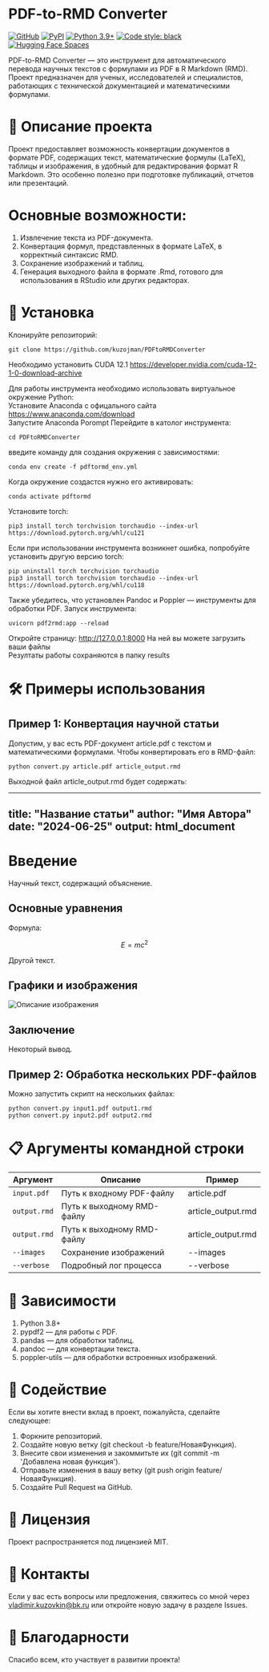 # PDF-to-RMD Converter
[![GitHub](https://img.shields.io/github/license/facebookresearch/nougat)](https://github.com/facebookresearch/nougat)
[![PyPI](https://img.shields.io/pypi/v/nougat-ocr?logo=pypi)](https://pypi.org/project/nougat-ocr)
[![Python 3.9+](https://img.shields.io/badge/python-3.9+-blue.svg)](https://www.python.org/downloads/release/python-390/)
[![Code style: black](https://img.shields.io/badge/code%20style-black-000000.svg)](https://github.com/psf/black)
[![Hugging Face Spaces](https://img.shields.io/badge/🤗%20Hugging%20Face-Community%20Space-blue)](https://huggingface.co/spaces/ysharma/nougat)


PDF-to-RMD Converter — это инструмент для автоматического перевода научных текстов с формулами из PDF в R Markdown (RMD). Проект предназначен для ученых, исследователей и специалистов, работающих с технической документацией и математическими формулами.

# 📄 Описание проекта
Проект предоставляет возможность конвертации документов в формате PDF, содержащих текст, математические формулы (LaTeX), таблицы и изображения, в удобный для редактирования формат R Markdown. Это особенно полезно при подготовке публикаций, отчетов или презентаций.

# Основные возможности:

1. Извлечение текста из PDF-документа.
2. Конвертация формул, представленных в формате LaTeX, в корректный синтаксис RMD.
3. Сохранение изображений и таблиц.
4. Генерация выходного файла в формате .Rmd, готового для использования в RStudio или других редакторах.

# 🚀 Установка

Клонируйте репозиторий:
```text
git clone https://github.com/kuzojman/PDFtoRMDConverter
```
Необходимо установить CUDA 12.1 https://developer.nvidia.com/cuda-12-1-0-download-archive

Для работы инструмента необходимо использовать виртуальное окружение Python:  
Установите Anaconda с офицального сайта https://www.anaconda.com/download  
Запустите Anaconda Porompt
Перейдите в католог инструмента: 
```text
cd PDFtoRMDConverter
```
введите команду для создания окружения с зависимостями:
```text
conda env create -f pdftormd_env.yml
```
Когда окружение создастся нужно его активировать:
```text
conda activate pdftormd
```
Установите torch:
```text
pip3 install torch torchvision torchaudio --index-url https://download.pytorch.org/whl/cu121
```
Если при использовании инструмента возникнет ошибка, попробуйте установить другую версию torch:
```text
pip uninstall torch torchvision torchaudio
pip3 install torch torchvision torchaudio --index-url https://download.pytorch.org/whl/cu118
```
Также убедитесь, что установлен Pandoc и Poppler — инструменты для обработки PDF.
Запуск инструмента:
```text
uvicorn pdf2rmd:app --reload
```
Откройте страницу: http://127.0.0.1:8000 На ней вы можете загрузить ваши файлы  
Резултаты работы сохраняются в папку results
# 🛠️ Примеры использования
## Пример 1: Конвертация научной статьи
Допустим, у вас есть PDF-документ article.pdf с текстом и математическими формулами. Чтобы конвертировать его в RMD-файл:

```text
python convert.py article.pdf article_output.rmd
```
Выходной файл article_output.rmd будет содержать:


---
title: "Название статьи"
author: "Имя Автора"
date: "2024-06-25"
output: html_document
---

# Введение

Научный текст, содержащий объяснение.

## Основные уравнения

Формула:

$$
E = mc^2
$$

Другой текст.

## Графики и изображения

![Описание изображения](image1.png)

## Заключение

Некоторый вывод.
## Пример 2: Обработка нескольких PDF-файлов
Можно запустить скрипт на нескольких файлах:

```text
python convert.py input1.pdf output1.rmd
python convert.py input2.pdf output2.rmd
```
# 📋 Аргументы командной строки

| Аргумент             | Описание                                |Пример|
| ---------------------| ------------------------------------------ |------------------------------------------|
| `input.pdf`        | Путь к входному PDF-файлу                       |article.pdf|
| `output.rmd`| Путь к выходному RMD-файлу                        |article_output.rmd|
| `output.rmd`          | Путь к выходному RMD-файлу |article_output.rmd|
| `--images`  | Сохранение изображений              |--images|
| `--verbose`        | Подробный лог процесса     |--verbose|


# 🔧 Зависимости
 1. Python 3.8+
 2. pypdf2 — для работы с PDF.
 3. pandas — для обработки таблиц.
 4. pandoc — для конвертации текста.
 5. poppler-utils — для обработки встроенных изображений.

# 🤝 Содействие
Если вы хотите внести вклад в проект, пожалуйста, сделайте следующее:

1. Форкните репозиторий.
2. Создайте новую ветку (git checkout -b feature/НоваяФункция).
3. Внесите свои изменения и закоммитьте их (git commit -m 'Добавлена новая функция').
4. Отправьте изменения в вашу ветку (git push origin feature/НоваяФункция).
5. Создайте Pull Request на GitHub.

# 📜 Лицензия
Проект распространяется под лицензией MIT.

# 📧 Контакты
Если у вас есть вопросы или предложения, свяжитесь со мной через vladimir.kuzovkin@bk.ru или откройте новую задачу в разделе Issues.

# 🌟 Благодарности
Спасибо всем, кто участвует в развитии проекта!

